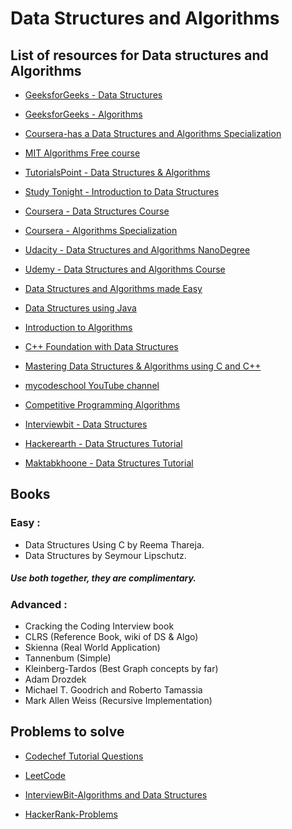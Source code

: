 # Data Structures and Algorithms

## List of resources for Data structures and Algorithms

* [GeeksforGeeks - Data Structures](https://www.geeksforgeeks.org/data-structures/)

* [GeeksforGeeks - Algorithms](https://www.geeksforgeeks.org/fundamentals-of-algorithms/)

* [Coursera-has a Data Structures and Algorithms Specialization](https://www.coursera.org/specializations/data-structures-algorithms)

* [MIT Algorithms Free course](https://ocw.mit.edu/courses/electrical-engineering-and-computer-science/6-006-introduction-to-algorithms-fall-2011/)

* [TutorialsPoint - Data Structures & Algorithms](https://www.tutorialspoint.com/data_structures_algorithms)

* [Study Tonight - Introduction to Data Structures](https://www.studytonight.com/data-structures/introduction-to-data-structures)

* [Coursera - Data Structures Course](https://www.coursera.org/learn/data-structures)

* [Coursera - Algorithms Specialization](https://www.coursera.org/specializations/algorithms)

* [Udacity - Data Structures and Algorithms NanoDegree](https://www.udacity.com/course/data-structures-and-algorithms-nanodegree--nd256)

* [Udemy - Data Structures and Algorithms Course](https://www.udemy.com/course/learn-data-structure-algorithms-with-java-interview/)

* [Data Structures and Algorithms made Easy](https://amzn.to/2OsTDpF)

* [Data Structures using Java](https://www.codecademy.com/learn/learn-java/modules/learn-java-data-structures-u)

* [Introduction to Algorithms](http://bit.ly/31TKomu)

* [C++ Foundation with Data Structures](http://bit.ly/2LQfO7D)

* [Mastering Data Structures & Algorithms using C and C++](https://www.udemy.com/course/datastructurescncpp/)

* [mycodeschool YouTube channel](https://www.youtube.com/watch?v=92S4zgXN17o&list=PL2_aWCzGMAwI3W_JlcBbtYTwiQSsOTa6P)

* [Competitive Programming Algorithms](http://cp-algorithms.com/)

* [Interviewbit - Data Structures ](https://www.interviewbit.com/courses/programming/)

* [Hackerearth - Data Structures Tutorial](https://www.hackerearth.com/practice/data-structures/arrays/1-d/tutorial/)

* [Maktabkhoone - Data Structures Tutorial](https://maktabkhooneh.org/course/%D8%B3%D8%A7%D8%AE%D8%AA%D9%85%D8%A7%D9%86-%D8%AF%D8%A7%D8%AF%D9%87-%D9%87%D8%A7-%D9%88-%D8%A7%D9%84%DA%AF%D9%88%D8%B1%DB%8C%D8%AA%D9%85-%D9%87%D8%A7-mk286/)

## Books

### Easy :

* Data Structures Using C by Reema Thareja.
* Data Structures by Seymour Lipschutz.

##### Use both together, they are complimentary.

### Advanced :
* Cracking the Coding Interview book
* CLRS (Reference Book, wiki of DS & Algo)
* Skienna (Real World Application)
* Tannenbum (Simple)
* Kleinberg-Tardos (Best Graph concepts by far)
* Adam Drozdek
* Michael T. Goodrich and Roberto Tamassia
* Mark Allen Weiss (Recursive Implementation)

##  Problems to solve 

* [Codechef Tutorial Questions](https://www.codechef.com/wiki/tutorials)

* [LeetCode](https://leetcode.com/problemset/all/)

* [InterviewBit-Algorithms and Data Structures](https://www.interviewbit.com/courses/programming/)

* [HackerRank-Problems](https://www.hackerrank.com/domains/data-structures?filters%5Bsubdomains%5D%5B%5D=arrays)
